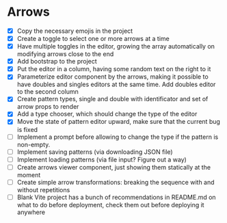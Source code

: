 # Arrows

- [x] Copy the necessary emojis in the project
- [x] Create a toggle to select one or more arrows at a time
- [x] Have multiple toggles in the editor, growing the array automatically on modifying arrows close to the end
- [x] Add bootstrap to the project
- [x] Put the editor in a column, having some random text on the right to it
- [x] Parameterize editor component by the arrows, making it possible to have doubles and singles editors at the same time. Add doubles editor to the second column
- [x] Create pattern types, single and double with identificator and set of arrow props to render
- [x] Add a type chooser, which should change the type of the editor
- [x] Move the state of pattern editor upward, make sure that the current bug is fixed
- [ ] Implement a prompt before allowing to change the type if the pattern is non-empty.
- [ ] Implement saving patterns (via downloading JSON file)
- [ ] Implement loading patterns (via file input? Figure out a way)
- [ ] Create arrows viewer component, just showing them statically at the moment
- [ ] Create simple arrow transformations: breaking the sequence with and without repetitions
- [ ] Blank Vite project has a bunch of recommendations in README.md on what to do before deployment, check them out before deploying it anywhere

